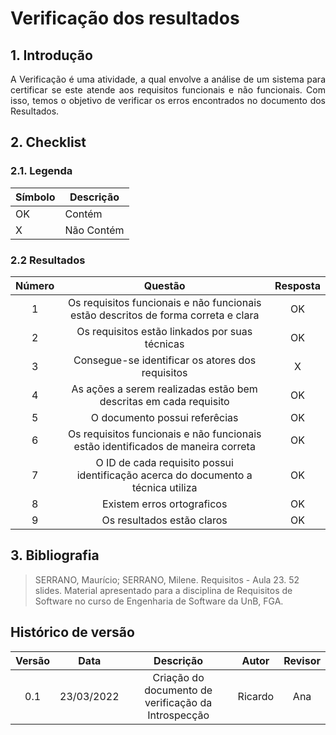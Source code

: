 # Verificação dos resultados

## 1. Introdução
<p style="text-align: justify;"> A Verificação é uma atividade, a qual envolve a análise de um sistema para certificar se este atende aos requisitos funcionais e não funcionais. Com isso, temos o objetivo de verificar os erros encontrados no documento dos Resultados.
</p>

## 2. Checklist

### 2.1. Legenda
|Símbolo|Descrição|
|--|--|
|OK|Contém|
|X|Não Contém|

### 2.2 Resultados

|Número|Questão|Resposta|
|:-:|:-:|:-:|
|1|Os requisitos funcionais e não funcionais estão descritos de forma correta e clara|OK|
|2|Os requisitos estão linkados por suas técnicas|OK|
|3|Consegue-se identificar os atores dos requisitos|X|
|4|As ações a serem realizadas estão bem descritas em cada requisito|OK|
|5|O documento possui referêcias|OK|
|6|Os requisitos funcionais e não funcionais estão identificados de maneira correta|OK|
|7|O ID de cada requisito possui identificação acerca do documento a técnica utiliza|OK|
|8|Existem erros ortograficos|OK|
|9|Os resultados estão claros|OK|

## 3. Bibliografia

> SERRANO, Maurício; SERRANO, Milene. Requisitos - Aula 23. 52 slides. Material apresentado para a disciplina de Requisitos de Software no curso de Engenharia de Software da UnB, FGA.

## Histórico de versão

|Versão | Data | Descrição | Autor|  Revisor |
| :--: | :--: | :--: | :--: | :--:  |
| 0.1 | 23/03/2022  | Criação do documento de verificação da Introspecção | Ricardo | Ana |